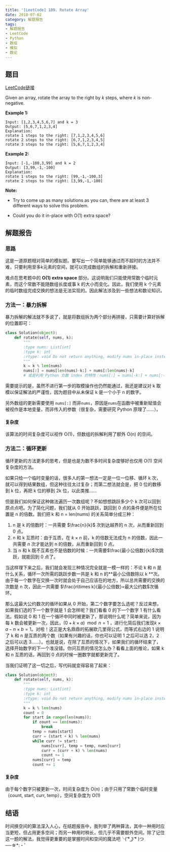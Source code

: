 ```yaml
---
title: '[LeetCode] 189. Rotate Array'
date: 2018-07-02
category: 解题报告
tags: 
- 解题报告
- LeetCode
- Python
- 数组
- 模拟
- 数论
---
```


## 题目

[LeetCode链接](https://leetcode.com/problems/rotate-array/description/)

Given an array, rotate the array to the right by *k* steps, where *k* is non-negative.

**Example 1:**

```
Input: [1,2,3,4,5,6,7] and k = 3
Output: [5,6,7,1,2,3,4]
Explanation:
rotate 1 steps to the right: [7,1,2,3,4,5,6]
rotate 2 steps to the right: [6,7,1,2,3,4,5]
rotate 3 steps to the right: [5,6,7,1,2,3,4]
```

<!--more-->

**Example 2:**

```
Input: [-1,-100,3,99] and k = 2
Output: [3,99,-1,-100]
Explanation: 
rotate 1 steps to the right: [99,-1,-100,3]
rotate 2 steps to the right: [3,99,-1,-100]
```

**Note:**

- Try to come up as many solutions as you can, there are at least 3 different ways to solve this problem.

- Could you do it in-place with O(1) extra space?

  

## 解题报告

### 思路

这是一道原题相对简单的模拟题。要写出一个简单能够通过而不超时的方法并不难，只要利用至多k元素的空间，就可以完成数组的拆解和重新拼接。

难点在思考题中的 **O(1) extra space** 部分。这说明我们只能使用常数个临时元素，而这个常数不能随数组长度或事 k 的大小而变化。因此，我们使用 k 个元素的临时数组完成交换的想法是无法实现的。因此解法涉及到一些想法和数论知识。



### 方法一：暴力拆解

暴力拆解的解法就不多说了，就是将数组拆为两个部分再拼接，只需要计算好拆解的位置即可：

```python
class Solution(object):
    def rotate(self, nums, k):
        """
        :type nums: List[int]
        :type k: int
        :rtype: void Do not return anything, modify nums in-place instead.
        """
        k = k % len(nums)
        nums[:] = nums[len(nums)-k:] + nums[:len(nums)-k]
        # 或是利用 Python 负数 index 的特性：nums[:] = nums[-k:] + nums[:-k] 
```

需要提示的是，虽然不进行第一步的取模操作也仍然能通过，我还是建议对 k 取模以保证解法的严谨性，因为题目中从未保证 k 是一个小于 n 的数字。

另外数组的更新需要使用 `nums[:]` 而非`nums`，原因是`nums`在函数中被重新赋值会被视作是本地变量，而非传入的参数（很复杂，需要研究 Python 原理了……）。

#### 复杂度

该算法的时间复杂度可以视作 O(1)，但数组的拆解利用了额外 O(n) 的空间。



### 方法二：循环更新 

循环更新的方法更多的思考，但是也是为数不多时间复杂度够好也仅用 O(1) 空间复杂度的方法。

如果只给一个临时变量的话，很多人的第一想法一定是一位一位移、循环 k 次，就可以得到结果数组，但这种往往太过复杂；而第二想法就会是，把 0 位的数移到 k 位，再把 k 位的移到 2k 位，以此类推……

但是我们如何保证这种做法遍历一次数组呢？不如想想跳跃多少个 k 次可以回到原点点吧。为了简化问题，我们就从 0 开始跳跃，跳回到 0 点的条件便是所在位置是 n 的倍数。我们把 k 和 n = len(nums) 的关系简单分成三种：

1. n 是 k 的倍数时：一共需要 $\frac{n}{k}$ 次到达越界的 n 次，从而重新回到 0 点。
2. n 和 k 互质时：由于互质，在 $k \times n$ 前，k 的倍数无法成为 n 的倍数，因此一共需要 $n$ 次才能达到 n 的倍数，从而重新回到 0 点。
3. 当 n 和 k 既不互素也不是倍数的时候：一共需要$\frac{最小公倍数}{k}$次跳跃，就能回到 0 点了。

当这样理下来之后，我们就会发现三种情况完全就是一模一样的：不论 k 和 n 是什么关系，循环一次所需的跳跃步数一共是 k 和 n 的**最小公倍数除以 k **次。由于每一个数字在交换一次时就会处于自己应该在的地方，所以总共需要的交换的次数是 n 次，因此一共需要 $\frac{n\times k}{最小公倍数}=最大公约数$次循环。

那么这最大公约数次的循环如果从 0 开始，第二个数字要怎么选呢？反过来想，如果我们选的下一个数字就是 1 会怎样呢？我们看看 0 的下一个数字 1 有什么看法。假如说 0 和 1 在一个循环中同时被更新了，那说明什么呢？简单来说，因为每 k 数会被更新一次，因此，$(0 + k \times a) \mod n = 1$ ，进行化简后我们发现$k\times a - n\times b = 1$。对啦！这正是大名鼎鼎的拓展欧几里得公式，而等式右边的 1 说明了 k 和 n 是互质的两个数（如果有兴趣的话，你也可以证明 1 之后可以选 2，2 之后可以选 3……）。也就是说，在除了互质的情况下，如果我们的循环结束了，选择开始数字的下一个准没错。你问互质的情况怎么办？看看上面的推论，如果 k 和 n 互质的话，再回到 0 点的时候一圈数字就都更新完了。

当我们证明了这一切之后，写代码就变得容易了起来：

```python
class Solution(object):
    def rotate(self, nums, k):
        """
        :type nums: List[int]
        :type k: int
        :rtype: void Do not return anything, modify nums in-place instead.
        """
        k = k % len(nums)
        count = 0
        for start in range(len(nums)):
            if count == len(nums):
                break
            temp = nums[start]
            curr = (start + k) % len(nums) 
            while curr != start:
                nums[curr], temp = temp, nums[curr]
                curr = (curr + k) % len(nums)
                count += 1
            nums[curr] = temp
            count += 1    
```

#### 复杂度

由于每个数字只被更新一次，时间复杂度为 O(n)；由于只用了常数个临时变量（count, start, curr, temp），空间复杂度为 O(1)



## 结语

时间换空间的算法深入人心，在结题报告中，我列举了两种算法，其中一种用时应当更短，但占用更多空间；而另一种用时稍长，但几乎不需要额外空间。除了记住这一题的解法，我觉得更重要的是掌握时间和空间的魔法吧╰( ͡° ͜ʖ ͡° )つ──☆*:・ﾟ